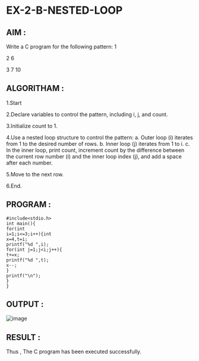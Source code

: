 # EX-2-B-NESTED-LOOP
## AIM :
Write a C program for the following pattern:
1

2 6

3 7 10

## ALGORITHAM :
1.Start

2.Declare variables to control the pattern, including i, j, and count.

3.Initialize count to 1.

4.Use a nested loop structure to control the pattern:
a. Outer loop (i) iterates from 1 to the desired number of rows.
b. Inner loop (j) iterates from 1 to i.
c. In the inner loop, print count, increment count by the difference between the current row number (i) and the inner loop index (j), and add a space after each number.

5.Move to the next row.

6.End.
## PROGRAM :
```
#include<stdio.h>
int main(){
for(int
i=1;i<=3;i++){int
x=4,t=i;
printf("%d ",i);
for(int j=1;j<i;j++){
t+=x;
printf("%d ",t);
x--;
}
printf("\n");
}
}
```
## OUTPUT :
![image](https://github.com/Niroshassithanathan/EX-2-B-NESTED-LOOP/assets/121418437/c3659322-8ad1-44ee-bf7a-55b9c0cc2c1c)

## RESULT :
Thus , The C program has been executed successfully.
